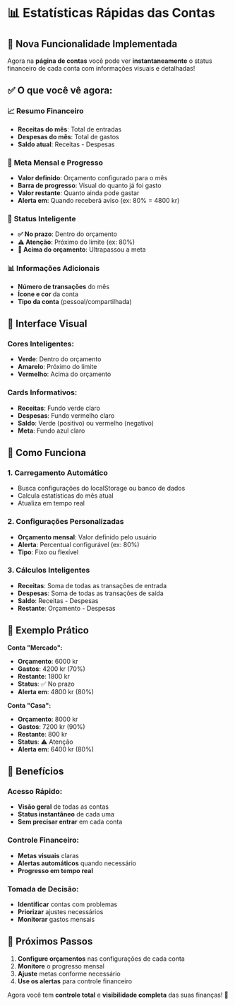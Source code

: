 # 📊 Estatísticas Rápidas das Contas

## 🎯 **Nova Funcionalidade Implementada**

Agora na **página de contas** você pode ver **instantaneamente** o status financeiro de cada conta com informações visuais e detalhadas!

## ✅ **O que você vê agora:**

### 📈 **Resumo Financeiro**
- **Receitas do mês**: Total de entradas
- **Despesas do mês**: Total de gastos
- **Saldo atual**: Receitas - Despesas

### 🎯 **Meta Mensal e Progresso**
- **Valor definido**: Orçamento configurado para o mês
- **Barra de progresso**: Visual do quanto já foi gasto
- **Valor restante**: Quanto ainda pode gastar
- **Alerta em**: Quando receberá aviso (ex: 80% = 4800 kr)

### 🚨 **Status Inteligente**
- **✅ No prazo**: Dentro do orçamento
- **⚠️ Atenção**: Próximo do limite (ex: 80%)
- **🔴 Acima do orçamento**: Ultrapassou a meta

### 📊 **Informações Adicionais**
- **Número de transações** do mês
- **Ícone e cor** da conta
- **Tipo da conta** (pessoal/compartilhada)

## 🎨 **Interface Visual**

### **Cores Inteligentes:**
- **Verde**: Dentro do orçamento
- **Amarelo**: Próximo do limite
- **Vermelho**: Acima do orçamento

### **Cards Informativos:**
- **Receitas**: Fundo verde claro
- **Despesas**: Fundo vermelho claro
- **Saldo**: Verde (positivo) ou vermelho (negativo)
- **Meta**: Fundo azul claro

## 🔧 **Como Funciona**

### **1. Carregamento Automático**
- Busca configurações do localStorage ou banco de dados
- Calcula estatísticas do mês atual
- Atualiza em tempo real

### **2. Configurações Personalizadas**
- **Orçamento mensal**: Valor definido pelo usuário
- **Alerta**: Percentual configurável (ex: 80%)
- **Tipo**: Fixo ou flexível

### **3. Cálculos Inteligentes**
- **Receitas**: Soma de todas as transações de entrada
- **Despesas**: Soma de todas as transações de saída
- **Saldo**: Receitas - Despesas
- **Restante**: Orçamento - Despesas

## 📱 **Exemplo Prático**

**Conta "Mercado":**
- **Orçamento**: 6000 kr
- **Gastos**: 4200 kr (70%)
- **Restante**: 1800 kr
- **Status**: ✅ No prazo
- **Alerta em**: 4800 kr (80%)

**Conta "Casa":**
- **Orçamento**: 8000 kr
- **Gastos**: 7200 kr (90%)
- **Restante**: 800 kr
- **Status**: ⚠️ Atenção
- **Alerta em**: 6400 kr (80%)

## 🚀 **Benefícios**

### **Acesso Rápido:**
- **Visão geral** de todas as contas
- **Status instantâneo** de cada uma
- **Sem precisar entrar** em cada conta

### **Controle Financeiro:**
- **Metas visuais** claras
- **Alertas automáticos** quando necessário
- **Progresso em tempo real**

### **Tomada de Decisão:**
- **Identificar** contas com problemas
- **Priorizar** ajustes necessários
- **Monitorar** gastos mensais

## 🎯 **Próximos Passos**

1. **Configure orçamentos** nas configurações de cada conta
2. **Monitore** o progresso mensal
3. **Ajuste** metas conforme necessário
4. **Use os alertas** para controle financeiro

Agora você tem **controle total** e **visibilidade completa** das suas finanças! 🎉
